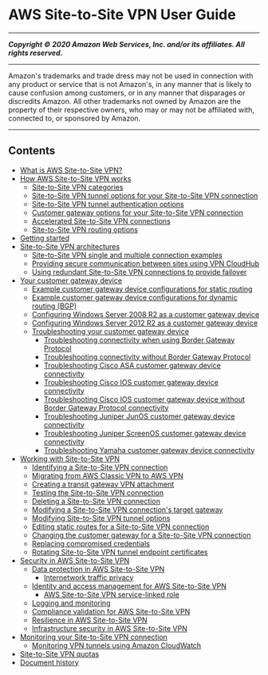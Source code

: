 # AWS Site-to-Site VPN User Guide

-----
*****Copyright &copy; 2020 Amazon Web Services, Inc. and/or its affiliates. All rights reserved.*****

-----
Amazon's trademarks and trade dress may not be used in 
     connection with any product or service that is not Amazon's, 
     in any manner that is likely to cause confusion among customers, 
     or in any manner that disparages or discredits Amazon. All other 
     trademarks not owned by Amazon are the property of their respective
     owners, who may or may not be affiliated with, connected to, or 
     sponsored by Amazon.

-----
## Contents
+ [What is AWS Site-to-Site VPN?](VPC_VPN.md)
+ [How AWS Site-to-Site VPN works](how_it_works.md)
   + [Site-to-Site VPN categories](vpn-categories.md)
   + [Site-to-Site VPN tunnel options for your Site-to-Site VPN connection](VPNTunnels.md)
   + [Site-to-Site VPN tunnel authentication options](vpn-tunnel-authentication-options.md)
   + [Customer gateway options for your Site-to-Site VPN connection](cgw-options.md)
   + [Accelerated Site-to-Site VPN connections](accelerated-vpn.md)
   + [Site-to-Site VPN routing options](VPNRoutingTypes.md)
+ [Getting started](SetUpVPNConnections.md)
+ [Site-to-Site VPN architectures](site-site-architechtures.md)
   + [Site-to-Site VPN single and multiple connection examples](Examples.md)
   + [Providing secure communication between sites using VPN CloudHub](VPN_CloudHub.md)
   + [Using redundant Site-to-Site VPN connections to provide failover](vpn-redundant-connection.md)
+ [Your customer gateway device](your-cgw.md)
   + [Example customer gateway device configurations for static routing](cgw-static-routing-examples.md)
   + [Example customer gateway device configurations for dynamic routing (BGP)](cgw-dynamic-routing-examples.md)
   + [Configuring Windows Server 2008 R2 as a customer gateway device](CustomerGateway-Windows.md)
   + [Configuring Windows Server 2012 R2 as a customer gateway device](customer-gateway-windows-2012.md)
   + [Troubleshooting your customer gateway device](Troubleshooting.md)
      + [Troubleshooting connectivity when using Border Gateway Protocol](Generic_Troubleshooting.md)
      + [Troubleshooting connectivity without Border Gateway Protocol](Generic_Troubleshooting_noBGP.md)
      + [Troubleshooting Cisco ASA customer gateway device connectivity](Cisco_ASA_Troubleshooting.md)
      + [Troubleshooting Cisco IOS customer gateway device connectivity](Cisco_Troubleshooting.md)
      + [Troubleshooting Cisco IOS customer gateway device without Border Gateway Protocol connectivity](Cisco_Troubleshooting_NoBGP.md)
      + [Troubleshooting Juniper JunOS customer gateway device connectivity](Juniper_Troubleshooting.md)
      + [Troubleshooting Juniper ScreenOS customer gateway device connectivity](Juniper_ScreenOs_Troubleshooting.md)
      + [Troubleshooting Yamaha customer gateway device connectivity](Yamaha_Troubleshooting.md)
+ [Working with Site-to-Site VPN](working-with-site-site.md)
   + [Identifying a Site-to-Site VPN connection](identify-vpn.md)
   + [Migrating from AWS Classic VPN to AWS VPN](aws-vpn-migrate.md)
   + [Creating a transit gateway VPN attachment](create-tgw-vpn-attachment.md)
   + [Testing the Site-to-Site VPN connection](HowToTestEndToEnd_Linux.md)
   + [Deleting a Site-to-Site VPN connection](delete-vpn.md)
   + [Modifying a Site-to-Site VPN connection's target gateway](modify-vpn-target.md)
   + [Modifying Site-to-Site VPN tunnel options](modify-vpn-tunnel-options.md)
   + [Editing static routes for a Site-to-Site VPN connection](vpn-edit-static-routes.md)
   + [Changing the customer gateway for a Site-to-Site VPN connection](change-vpn-cgw.md)
   + [Replacing compromised credentials](CompromisedCredentials.md)
   + [Rotating Site-to-Site VPN tunnel endpoint certificates](roate-vpn-certificate.md)
+ [Security in AWS Site-to-Site VPN](security.md)
   + [Data protection in AWS Site-to-Site VPN](data-protection.md)
      + [Internetwork traffic privacy](internetwork-traffic-privacy.md)
   + [Identity and access management for AWS Site-to-Site VPN](vpn-authentication-access-control.md)
      + [AWS Site-to-Site VPN service-linked role](vpn-service-linked-roles.md)
   + [Logging and monitoring](logging-monitoring.md)
   + [Compliance validation for AWS Site-to-Site VPN](site-to-site-vpn-compliance.md)
   + [Resilience in AWS Site-to-Site VPN](disaster-recovery-resiliency.md)
   + [Infrastructure security in AWS Site-to-Site VPN](infrastructure-security.md)
+ [Monitoring your Site-to-Site VPN connection](monitoring-overview-vpn.md)
   + [Monitoring VPN tunnels using Amazon CloudWatch](monitoring-cloudwatch-vpn.md)
+ [Site-to-Site VPN quotas](vpn-limits.md)
+ [Document history](WhatsNew.md)
